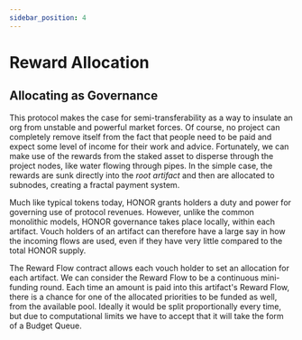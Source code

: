 ```yaml
---
sidebar_position: 4
---
```


# Reward Allocation


## Allocating as Governance

This protocol makes the case for semi-transferability as a way to insulate an org from unstable and powerful market forces. Of course, no project can completely
remove itself from the fact that people need to be paid and expect some level of
income for their work and advice. Fortunately, we can make use of the rewards 
from the staked asset to disperse through the project nodes, like water flowing 
through pipes. In the simple case, the rewards are sunk directly into the
*root artifact* and then are allocated to subnodes, creating a fractal payment 
system. 

Much like typical tokens today, HONOR grants holders a duty and power for 
governing use of protocol revenues. However, unlike the common monolithic models, 
HONOR governance takes place locally, within each artifact. Vouch holders
of an artifact can therefore have a large say in how the incoming flows are used,
even if they have very little compared to the total HONOR supply.

The Reward Flow contract allows each vouch holder to set an allocation for each 
artifact. We can consider the Reward Flow to be a continuous mini-funding round. 
Each time an amount is paid into this artifact's Reward Flow, there is a chance 
for one of the allocated priorities to be funded as well, from the available pool. 
Ideally it would be split proportionally every time, but due to computational 
limits we have to accept that it will take the form of a Budget Queue. 







